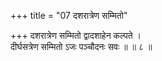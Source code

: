 +++
title = "07 दशरात्रेण सम्मितो"

+++
दशरात्रेण सम्मितो द्वादशाहेन कल्पते ।  
दीर्घसत्रेण सम्मितो ऽजः पञ्चौदनः सवः ॥ ॥ ८ ॥